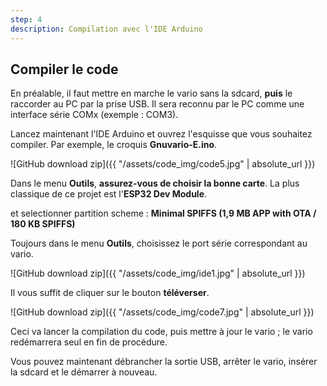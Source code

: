 ```yaml
---
step: 4
description: Compilation avec l'IDE Arduino
---
```


Compiler le code
-----------------
En préalable, il faut mettre en marche le vario sans la sdcard, **puis** le raccorder au PC par la prise USB. Il sera reconnu par le PC comme une interface série COMx (exemple : COM3).

Lancez maintenant l'IDE Arduino et ouvrez l'esquisse que vous souhaitez compiler. Par exemple, le croquis **Gnuvario-E.ino**.

![GitHub download zip]({{ "/assets/code_img/code5.jpg" | absolute_url }})

Dans le menu **Outils**, **assurez-vous de choisir la bonne carte**. La plus classique de ce projet est l'**ESP32 Dev Module**.

et selectionner partition scheme : **Minimal SPIFFS (1,9 MB APP with OTA / 180 KB SPIFFS)**

Toujours dans le menu **Outils**, choisissez le port série correspondant au vario. 

![GitHub download zip]({{ "/assets/code_img/ide1.jpg" | absolute_url }})

Il vous suffit de cliquer sur le bouton **téléverser**.

![GitHub download zip]({{ "/assets/code_img/code7.jpg" | absolute_url }})

Ceci va lancer la compilation du code, puis mettre à jour le vario ; le vario redémarrera seul en fin de procédure.

Vous pouvez maintenant débrancher la sortie USB, arrêter le vario, insérer la sdcard et le démarrer à nouveau.



